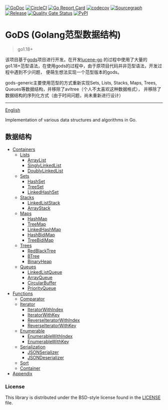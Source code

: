 [![GoDoc](https://godoc.org/github.com/geange/gods-generic?status.svg)](https://godoc.org/github.com/geange/gods-generic)
[![CircleCI](https://dl.circleci.com/status-badge/img/gh/geange/gods-generic/tree/main.svg?style=shield)](https://dl.circleci.com/status-badge/redirect/gh/geange/gods-generic/tree/main)
[![Go Report Card](https://goreportcard.com/badge/github.com/geange/gods-generic)](https://goreportcard.com/report/github.com/geange/gods-generic)
[![codecov](https://codecov.io/gh/geange/gods-generic/branch/master/graph/badge.svg)](https://codecov.io/gh/geange/gods-generic)
[![Sourcegraph](https://sourcegraph.com/github.com/geange/gods-generic/-/badge.svg)](https://sourcegraph.com/github.com/geange/gods-generic?badge)
[![Release](https://img.shields.io/github/release/geange/gods-generic.svg?style=flat-square)](https://github.com/geange/gods-generic/releases)
[![Quality Gate Status](https://sonarcloud.io/api/project_badges/measure?project=gods&metric=alert_status)](https://sonarcloud.io/summary/new_code?id=gods)
[![PyPI](https://img.shields.io/badge/License-BSD_2--Clause-green.svg)](https://github.com/geange/gods-generic/blob/main/LICENSE)

# GoDS (Golang范型数据结构)

> go1.18+

该项目基于[gods](https://github.com/emirpasic/gods)项目进行开发。在开发[lucene-go](https://github.com/geange/lucene-go)
的过程中使用了大量的go1.18+范型语法，在使用gods的过程中，由于原项目代码并非范型语法，开发过程中遇到不少问题，
便萌生想法实现一个范型版本的gods。

gods-generic主要使用范型的方式重新实现Sets, Lists, Stacks, Maps, Trees, Queues等数据结构，并移除了avltree（个人不太喜欢这种数据格式），
并移除了数据结构的序列化方式（由于时间问题，尚未重新进行设计）

---

[English](README_en.md)

Implementation of various data structures and algorithms in Go.

## 数据结构

- [Containers](#containers)
    - [Lists](#lists)
        - [ArrayList](#arraylist)
        - [SinglyLinkedList](#singlylinkedlist)
        - [DoublyLinkedList](#doublylinkedlist)
    - [Sets](#sets)
        - [HashSet](#hashset)
        - [TreeSet](#treeset)
        - [LinkedHashSet](#linkedhashset)
    - [Stacks](#stacks)
        - [LinkedListStack](#linkedliststack)
        - [ArrayStack](#arraystack)
    - [Maps](#maps)
        - [HashMap](#hashmap)
        - [TreeMap](#treemap)
        - [LinkedHashMap](#linkedhashmap)
        - [HashBidiMap](#hashbidimap)
        - [TreeBidiMap](#treebidimap)
    - [Trees](#trees)
        - [RedBlackTree](#rbtree)
        - [BTree](#btree)
        - [BinaryHeap](#binaryheap)
    - [Queues](#queues)
        - [LinkedListQueue](#linkedlistqueue)
        - [ArrayQueue](#arrayqueue)
        - [CircularBuffer](#circularbuffer)
        - [PriorityQueue](#priorityqueue)
- [Functions](#functions)
    - [Comparator](#comparator)
    - [Iterator](#iterator)
        - [IteratorWithIndex](#iteratorwithindex)
        - [IteratorWithKey](#iteratorwithkey)
        - [ReverseIteratorWithIndex](#reverseiteratorwithindex)
        - [ReverseIteratorWithKey](#reverseiteratorwithkey)
    - [Enumerable](#enumerable)
        - [EnumerableWithIndex](#enumerablewithindex)
        - [EnumerableWithKey](#enumerablewithkey)
    - [Serialization](#serialization)
        - [JSONSerializer](#jsonserializer)
        - [JSONDeserializer](#jsondeserializer)
    - [Sort](#sort)
    - [Container](#container)
- [Appendix](#appendix)

### License

This library is distributed under the BSD-style license found in
the [LICENSE](https://github.com/geange/gods-generic/blob/main/LICENSE) file.
